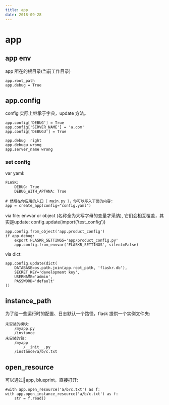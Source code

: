 ```yaml
---
title: app
date: 2018-09-28
---
```

# app
## app env
app 所在的根目录(当前工作目录)

    app.root_path
    app.debug = True

## app.config
config 实际上继承于字典，update 方法。

    app.config['DEBUG'] = True
    app.config['SERVER_NAME'] = 'a.com'
    app.config['DEBUGU'] = True

    app.debug  right
    app.debugu wrong
    app.server_name wrong

### set config
var yaml:

    FLASK:
        DEBUG: True
        DEBUG_WITH_APTANA: True

    # 然后在你应用的入口（ main.py ），你可以写入下面的内容:
    app = create_app(config="config.yaml")

via file: envvar or object (名称全为大写字母的变量才采纳), 它们会相互覆盖，其实是update: config.update(import('test_config'))

    app.config.from_object('app.product_config')
    if app.debug:
        export FLASKR_SETTINGS='app/product_config.py'
        app.config.from_envvar('FLASKR_SETTINGS', silent=False)

via dict:

    app.config.update(dict(
        DATABASE=os.path.join(app.root_path, 'flaskr.db'),
        SECRET_KEY='development key',
        USERNAME='admin',
        PASSWORD='default'
    ))

## instance_path
为了给一些运行时的配置、日志默认一个路径，flask 提供一个实例文件夹:

    未安装的模块:
        /myapp.py
        /instance
    未安装的包:
        /myapp
            /__init__.py
        /instance/a/b/c.txt

## open_resource
可以通过app, blueprint，直接打开:

    #with app.open_resource('a/b/c.txt') as f:
    with app.open_instance_resource('a/b/c.txt') as f:
        str = f.read()